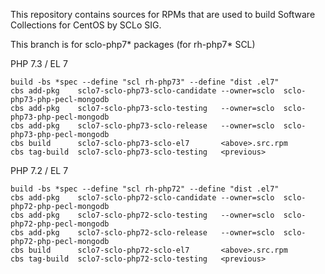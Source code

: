 This repository contains sources for RPMs that are used
to build Software Collections for CentOS by SCLo SIG.

This branch is for sclo-php7* packages (for rh-php7* SCL)


PHP 7.3 / EL 7

    build -bs *spec --define "scl rh-php73" --define "dist .el7"
    cbs add-pkg    sclo7-sclo-php73-sclo-candidate --owner=sclo  sclo-php73-php-pecl-mongodb
    cbs add-pkg    sclo7-sclo-php73-sclo-testing   --owner=sclo  sclo-php73-php-pecl-mongodb
    cbs add-pkg    sclo7-sclo-php73-sclo-release   --owner=sclo  sclo-php73-php-pecl-mongodb
    cbs build      sclo7-sclo-php73-sclo-el7       <above>.src.rpm
    cbs tag-build  sclo7-sclo-php73-sclo-testing   <previous>

PHP 7.2 / EL 7

    build -bs *spec --define "scl rh-php72" --define "dist .el7"
    cbs add-pkg    sclo7-sclo-php72-sclo-candidate --owner=sclo  sclo-php72-php-pecl-mongodb
    cbs add-pkg    sclo7-sclo-php72-sclo-testing   --owner=sclo  sclo-php72-php-pecl-mongodb
    cbs add-pkg    sclo7-sclo-php72-sclo-release   --owner=sclo  sclo-php72-php-pecl-mongodb
    cbs build      sclo7-sclo-php72-sclo-el7       <above>.src.rpm
    cbs tag-build  sclo7-sclo-php72-sclo-testing   <previous>

